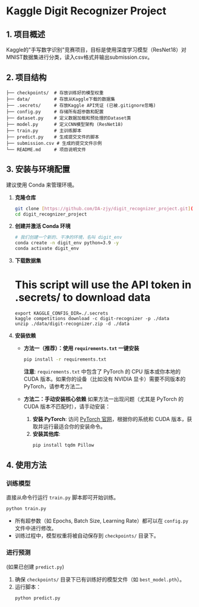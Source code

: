 # Kaggle Digit Recognizer Project

## 1. 项目概述

Kaggle的"手写数字识别"竞赛项目，目标是使用深度学习模型（ResNet18）对MNIST数据集进行分类，读入csv格式并输出submission.csv。

## 2. 项目结构

```
├── checkpoints/  # 存放训练好的模型权重
├── data/         # 存放从Kaggle下载的数据集
├── .secrets/     # 存放Kaggle API凭证 (已被.gitignore忽略)
├── config.py     # 存储所有超参数和配置
├── dataset.py    # 定义数据加载和预处理的Dataset类
├── model.py      # 定义CNN模型架构 (ResNet18)
├── train.py      # 主训练脚本
├── predict.py    # 生成提交文件的脚本
├── submission.csv # 生成的提交文件示例 
└── README.md     # 项目说明文件
```

## 3. 安装与环境配置
建议使用 Conda 来管理环境。

1.  **克隆仓库**
    ```bash
    git clone [https://github.com/DA-zjy/digit_recognizer_project.git](https://github.com/DA-zjy/digit_recognizer_project.git)
    cd digit_recognizer_project
    ```

2.  **创建并激活 Conda 环境**
    ```bash
    # 我们创建一个新的、干净的环境，名叫 digit_env
    conda create -n digit_env python=3.9 -y
    conda activate digit_env
    ```

3. **下载数据集**
    # This script will use the API token in .secrets/ to download data
    ```
    export KAGGLE_CONFIG_DIR=./.secrets
    kaggle competitions download -c digit-recognizer -p ./data
    unzip ./data/digit-recognizer.zip -d ./data
    ```
    
4.  **安装依赖**

    * **方法一（推荐）：使用 `requirements.txt` 一键安装**
      ```bash
      pip install -r requirements.txt
      ```
      **注意**: `requirements.txt` 中包含了 PyTorch 的 CPU 版本或你本地的 CUDA 版本。如果你的设备（比如没有 NVIDIA 显卡）需要不同版本的 PyTorch，请参考方法二。

    * **方法二：手动安装核心依赖**
      如果方法一出现问题（尤其是 PyTorch 的 CUDA 版本不匹配时），请手动安装：
      1.  **安装 PyTorch**: 访问 [PyTorch 官网](https://pytorch.org/get-started/locally/)，根据你的系统和 CUDA 版本，获取并运行最适合你的安装命令。
      2.  **安装其他库**:
          ```bash
          pip install tqdm Pillow
          ```

## 4. 使用方法

### 训练模型
直接从命令行运行 `train.py` 脚本即可开始训练。
```bash
python train.py
```
* 所有超参数（如 Epochs, Batch Size, Learning Rate）都可以在 `config.py` 文件中进行修改。
* 训练过程中，模型权重将被自动保存到 `checkpoints/` 目录下。

### 进行预测
(如果已创建 `predict.py`)
1.  确保 `checkpoints/` 目录下已有训练好的模型文件（如 `best_model.pth`）。
2.  运行脚本：
    ```bash
    python predict.py
    ```